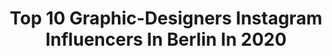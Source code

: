 ---
title: Top 10 Graphic-Designers Instagram Influencers In Berlin In 2020
description: >-
  Find top graphic-designers Instagram influencers in Berlin in 2020. Most popular hashtags: #portrait #film #photography #design.
platform: Instagram
profiles:
  - username: "anna_z.werk"
    fullname: >-
      A N N A
    location: "Germany"
    followers: 2314
    engagement: 1101
    commentsToLikes: 0.051433
    id: ck6tsie804xpr0j71vqytkbtm
    verified: false
    hashtags: "#maxmsp, #fineart, #livestream, #maxjitter"
  - username: "sbarucha"
    fullname: >-
      Sven Barucha
    location: "Germany"
    followers: 14818
    engagement: 845
    commentsToLikes: 0.021147
    id: ck5pyhq5ow2tz0i11j7yj5qdv
    verified: false
    hashtags: "#fitfam, #glowup, #welovebranding, #graphicgang"
  - username: "mrwissen2gogeschichte"
    fullname: >-
      MrWissen2go Geschichte
    location: "Germany"
    followers: 53692
    engagement: 392
    commentsToLikes: 0.016074
    id: ck15q496y10x10i19kzly1bh5
    verified: true
    hashtags: "#kriegswirtschaft, #tageslicht, #berlin, #jansobieski"
  - username: "therodina"
    fullname: >-
      The Rodina
    location: "Germany"
    followers: 19058
    engagement: 479
    commentsToLikes: 0.009532
    id: ck5bxa7i5nbma0i119j20vxli
    verified: false
    hashtags: "#criticaldesign, #harvardgsd, #wimcrouwel, #newzealanddesign"
  - username: "maximeee"
    fullname: >-
      M A X I M E   H E R B O R D
    location: "Germany"
    followers: 121363
    engagement: 745
    commentsToLikes: 0.014004
    id: ck13cju440pf10i19tfpneo4s
    verified: true
    hashtags: "#smoothie, #pooltime, #mirrorpic, #aldis"
  - username: "entiredesign"
    fullname: >-
      Jimmy O'Mara
    location: "Germany"
    followers: 22981
    engagement: 612
    commentsToLikes: 0.024234
    id: ck5c7otg27xav0i11ch8qupan
    verified: false
    hashtags: "#graphic, #belgium, #etihad, #amsterdam"
  - username: "karlina"
    fullname: >-
      Hi, I am Karolina.
    location: "Germany"
    followers: 34089
    engagement: 234
    commentsToLikes: 0.056812
    id: ck15phi61xwml0i195utp3gg0
    verified: false
    hashtags: "#stayhome, #bestvacations, #alpen, #visualsoflife"
  - username: "farzad.nikpey"
    fullname: >-
      PIC BY NIK Pʀᴏᴅᴜᴄᴛɪᴏɴ
    location: "Germany"
    followers: 26864
    engagement: 814
    commentsToLikes: 0.148718
    id: ck15udqphmo2k0i19bdt9tcuc
    verified: false
    hashtags: "#director, #masih, #manoto, #towel"
  - username: "carsontuna"
    fullname: >-
      Carsten Thun
    location: "Germany"
    followers: 27581
    engagement: 148
    commentsToLikes: 0.007387
    id: ck6u3sa18zl5k0j71imwjws3o
    verified: false
    hashtags: "#backbend, #dancer, #yoga, #backbends"
  - username: "katharinawildenhof"
    fullname: >-
      Katharina Wildenhof
    location: "Germany"
    followers: 17018
    engagement: 629
    commentsToLikes: 0.042686
    id: ck0w0u5drg1p10i19nrv9leh6
    verified: false
    hashtags: "#bergliebe, #canon5dmarkiii, #skitouring, #daydreaming"
---